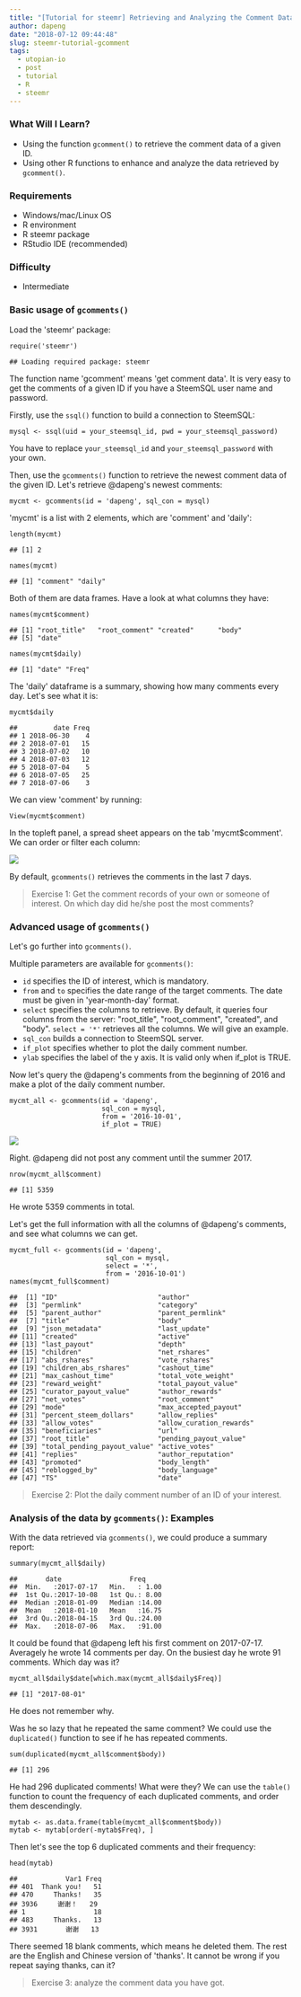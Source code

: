 ```yaml
---
title: "[Tutorial for steemr] Retrieving and Analyzing the Comment Data"
author: dapeng
date: "2018-07-12 09:44:48"
slug: steemr-tutorial-gcomment
tags: 
  - utopian-io
  - post
  - tutorial
  - R
  - steemr
---
```


### What Will I Learn?

-   Using the function `gcomment()` to retrieve the comment data of a given ID.
-   Using other R functions to enhance and analyze the data retrieved by `gcomment()`.

### Requirements

-   Windows/mac/Linux OS
-   R environment
-   R steemr package
-   RStudio IDE (recommended)

### Difficulty

-   Intermediate

### Basic usage of `gcomments()`

Load the 'steemr' package:

    require('steemr')
    
    ## Loading required package: steemr

The function name 'gcomment' means 'get comment data'. It is very easy to get the comments of a given ID if you have a SteemSQL user name and password.

Firstly, use the `ssql()` function to build a connection to SteemSQL:

    mysql <- ssql(uid = your_steemsql_id, pwd = your_steemsql_password)

You have to replace `your_steemsql_id` and `your_steemsql_password` with your own.

Then, use the `gcomments()` function to retrieve the newest comment data of the given ID. Let's retrieve @dapeng's newest comments:

    mycmt <- gcomments(id = 'dapeng', sql_con = mysql)

'mycmt' is a list with 2 elements, which are 'comment' and 'daily':

    length(mycmt)
    
    ## [1] 2
    
    names(mycmt)
    
    ## [1] "comment" "daily"

Both of them are data frames. Have a look at what columns they have:

    names(mycmt$comment)
    
    ## [1] "root_title"   "root_comment" "created"      "body"        
    ## [5] "date"
    
    names(mycmt$daily)
    
    ## [1] "date" "Freq"

The 'daily' dataframe is a summary, showing how many comments every day. Let's see what it is:

    mycmt$daily
    
    ##         date Freq
    ## 1 2018-06-30    4
    ## 2 2018-07-01   15
    ## 3 2018-07-02   10
    ## 4 2018-07-03   12
    ## 5 2018-07-04    5
    ## 6 2018-07-05   25
    ## 7 2018-07-06    3

We can view 'comment' by running:

    View(mycmt$comment)

In the topleft panel, a spread sheet appears on the tab 'mycmt$comment'. We can order or filter each column:

<img src="https://github.com/pzhaonet/steemr-book/raw/master/img/gcomments-1.gif" style="display: block; margin: auto;" />

By default, `gcomments()` retrieves the comments in the last 7 days.

> Exercise 1: Get the comment records of your own or someone of interest. On which day did he/she post the most comments?

### Advanced usage of `gcomments()`

Let's go further into `gcomments()`.

Multiple parameters are available for `gcomments()`:

-   `id` specifies the ID of interest, which is mandatory.
-   `from` and `to` specifies the date range of the target comments. The date must be given in 'year-month-day' format.
-   `select` specifies the columns to retrieve. By default, it queries four columns from the server: "root\_title", "root\_comment", "created", and "body". `select = '*'` retrieves all the columns. We will give an example.
-   `sql_con` builds a connection to SteemSQL server.
-   `if_plot` specifies whether to plot the daily comment number.
-   `ylab` specifies the label of the y axis. It is valid only when if\_plot is TRUE.

Now let's query the @dapeng's comments from the beginning of 2016 and make a plot of the daily comment number.

    mycmt_all <- gcomments(id = 'dapeng', 
                           sql_con = mysql, 
                           from = '2016-10-01', 
                           if_plot = TRUE)
    

<img src="https://github.com/pzhaonet/steemr-book/raw/master/img/gcomments-1-1.png" style="display: block; margin: auto;" />

Right. @dapeng did not post any comment until the summer 2017.


    nrow(mycmt_all$comment)
    
    ## [1] 5359

He wrote 5359 comments in total.

Let's get the full information with all the columns of @dapeng's comments, and see what columns we can get.

    mycmt_full <- gcomments(id = 'dapeng', 
                            sql_con = mysql, 
                            select = '*', 
                            from = '2016-10-01')
    names(mycmt_full$comment)

    ##  [1] "ID"                         "author"                    
    ##  [3] "permlink"                   "category"                  
    ##  [5] "parent_author"              "parent_permlink"           
    ##  [7] "title"                      "body"                      
    ##  [9] "json_metadata"              "last_update"               
    ## [11] "created"                    "active"                    
    ## [13] "last_payout"                "depth"                     
    ## [15] "children"                   "net_rshares"               
    ## [17] "abs_rshares"                "vote_rshares"              
    ## [19] "children_abs_rshares"       "cashout_time"              
    ## [21] "max_cashout_time"           "total_vote_weight"         
    ## [23] "reward_weight"              "total_payout_value"        
    ## [25] "curator_payout_value"       "author_rewards"            
    ## [27] "net_votes"                  "root_comment"              
    ## [29] "mode"                       "max_accepted_payout"       
    ## [31] "percent_steem_dollars"      "allow_replies"             
    ## [33] "allow_votes"                "allow_curation_rewards"    
    ## [35] "beneficiaries"              "url"                       
    ## [37] "root_title"                 "pending_payout_value"      
    ## [39] "total_pending_payout_value" "active_votes"              
    ## [41] "replies"                    "author_reputation"         
    ## [43] "promoted"                   "body_length"               
    ## [45] "reblogged_by"               "body_language"             
    ## [47] "TS"                         "date"

> Exercise 2: Plot the daily comment number of an ID of your interest.

### Analysis of the data by `gcomments()`: Examples

With the data retrieved via `gcomments()`, we could produce a summary report:

    summary(mycmt_all$daily)
    
    ##       date                 Freq      
    ##  Min.   :2017-07-17   Min.   : 1.00  
    ##  1st Qu.:2017-10-08   1st Qu.: 8.00  
    ##  Median :2018-01-09   Median :14.00  
    ##  Mean   :2018-01-10   Mean   :16.75  
    ##  3rd Qu.:2018-04-15   3rd Qu.:24.00  
    ##  Max.   :2018-07-06   Max.   :91.00

It could be found that @dapeng left his first comment on 2017-07-17. Averagely he wrote 14 comments per day. On the busiest day he wrote 91 comments. Which day was it?

    mycmt_all$daily$date[which.max(mycmt_all$daily$Freq)]
    
    ## [1] "2017-08-01"

He does not remember why.

Was he so lazy that he repeated the same comment? We could use the `duplicated()` function to see if he has repeated comments.

    sum(duplicated(mycmt_all$comment$body))
    
    ## [1] 296

He had 296 duplicated comments! What were they? We can use the `table()` function to count the frequency of each duplicated comments, and order them descendingly.

    mytab <- as.data.frame(table(mycmt_all$comment$body))
    mytab <- mytab[order(-mytab$Freq), ]

Then let's see the top 6 duplicated comments and their frequency:

    head(mytab)
    
    ##            Var1 Freq
    ## 401  Thank you!   51
    ## 470     Thanks!   35
    ## 3936     谢谢！   29
    ## 1                 18
    ## 483     Thanks.   13
    ## 3931       谢谢   13

There seemed 18 blank comments, which means he deleted them. The rest are the English and Chinese version of 'thanks'. It cannot be wrong if you repeat saying thanks, can it?

> Exercise 3: analyze the comment data you have got.

